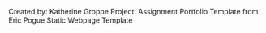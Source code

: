 Created by: Katherine Groppe
Project: Assignment Portfolio
Template from Eric Pogue Static Webpage Template

